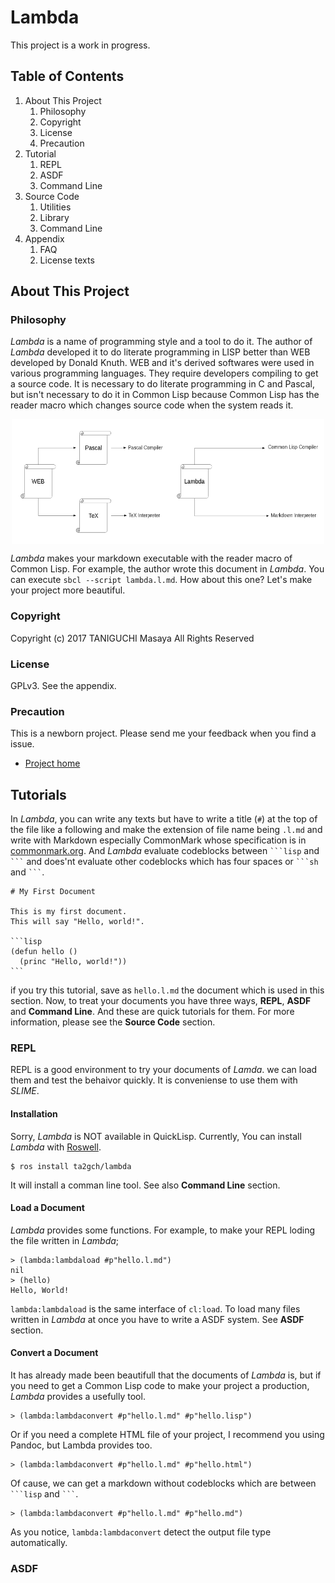 # Lambda
This project is a work in progress.

## Table of Contents

1. About This Project
    1. Philosophy
    2. Copyright
    3. License
    4. Precaution
2. Tutorial
    1. REPL
    2. ASDF
    3. Command Line
3. Source Code
    1. Utilities
    2. Library
    3. Command Line
4. Appendix
    1. FAQ
    2. License texts

## About This Project

### Philosophy

*Lambda* is a name of programming style and a tool to do it. The author of *Lambda* developed it to do literate programming in LISP better than WEB developed by Donald Knuth. WEB and it's derived softwares were used in various programming languages. They require developers compiling to get a source code. It is necessary to do literate programming in C and Pascal, but isn't necessary to do it in Common Lisp because Common Lisp has the reader macro which changes source code when the system reads it.

<div style="display:flex;height:200px;justify-content:center;">
  <img src="img/web.png" width="250px"/>
  <img src="img/lambda.png" width="250px"/>
</div>

*Lambda* makes your markdown executable with the reader macro of Common Lisp. For example, the author wrote this document in *Lambda*. You can execute `sbcl --script lambda.l.md`. How about this one? Let's make your project more beautiful.
### Copyright

Copyright (c) 2017 TANIGUCHI Masaya All Rights Reserved

### License

GPLv3. See the appendix.

### Precaution

This is a newborn project. Please send me your feedback when you find a issue.

- [Project home](https://github.com/ta2gch/lambda)

## Tutorials

In *Lambda*, you can write any texts but have to write a title (`#`) at the top of the file like a following and make the extension of file name being `.l.md` and write with Markdown especially CommonMark whose specification is in [commonmark.org](https://commonmark.org). And *Lambda* evaluate codeblocks between ` ```lisp ` and ` ``` ` and does'nt evaluate other codeblocks which has four spaces or ` ```sh ` and ` ``` `.

    # My First Document

    This is my first document.
    This will say "Hello, world!".

    ```lisp
    (defun hello ()
      (princ "Hello, world!"))
    ```

if you try this tutorial, save as `hello.l.md` the document which is used in this section. Now, to treat your documents you have three ways, **REPL**, **ASDF** and **Command Line**. And these are quick tutorials for them. For more information, please see the **Source Code** section.

### REPL

REPL is a good environment to try your documents of *Lamda*.
we can load them and test the behaivor quickly. It is conveniense to use them with *SLIME*.

#### Installation

Sorry, *Lambda* is NOT available in QuickLisp.
Currently, You can install *Lambda* with [Roswell](https://github.com/roswell/roswell).

    $ ros install ta2gch/lambda

It will install a comman line tool.
See also **Command Line** section.

#### Load a Document

*Lambda* provides some functions. For example, to make your REPL loding the file written in *Lambda*;

    > (lambda:lambdaload #p"hello.l.md")
    nil
    > (hello)
    Hello, World!

`lambda:lambdaload` is the same interface of `cl:load`. To load many files written in *Lambda* at once you have to write a ASDF system. See **ASDF** section.

#### Convert a Document

It has already made been beautifull that the documents of *Lambda* is, but if you need to get a Common Lisp code to make your project a production, *Lambda* provides a usefully tool.

    > (lambda:lambdaconvert #p"hello.l.md" #p"hello.lisp")

Or if you need a complete HTML file of your project, I recommend you using Pandoc, but Lambda provides too.

    > (lambda:lambdaconvert #p"hello.l.md" #p"hello.html")

Of cause, we can get a markdown without codeblocks which are between ` ```lisp ` and ` ``` `.

    > (lambda:lambdaconvert #p"hello.l.md" #p"hello.md")

As you notice, `lambda:lambdaconvert` detect the output file type automatically.

### ASDF
